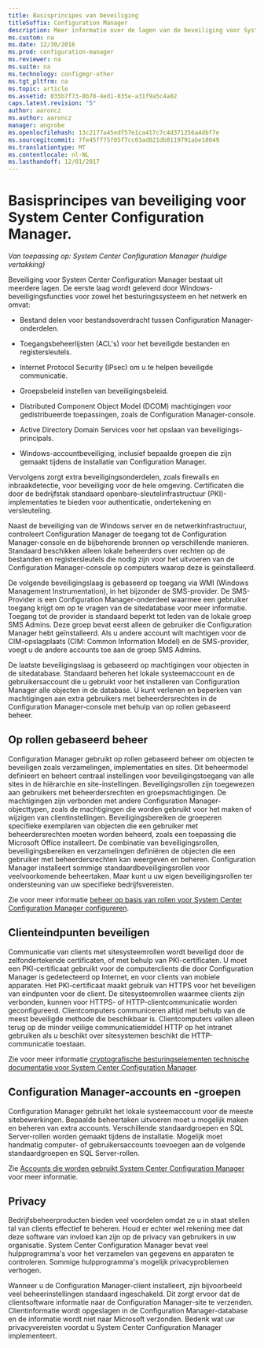 ```yaml
---
title: Basisprincipes van beveiliging
titleSuffix: Configuration Manager
description: Meer informatie over de lagen van de beveiliging voor System Center Configuration Manager.
ms.custom: na
ms.date: 12/30/2016
ms.prod: configuration-manager
ms.reviewer: na
ms.suite: na
ms.technology: configmgr-other
ms.tgt_pltfrm: na
ms.topic: article
ms.assetid: 035b7f73-8b78-4ed1-835e-a31f9a5c4a02
caps.latest.revision: "5"
author: aaroncz
ms.author: aaroncz
manager: angrobe
ms.openlocfilehash: 13c2177a45edf57e1ca417c7c4d371256a4dbf7e
ms.sourcegitcommit: 7fe45ff75f05f7cc03ad021db8119791abe18049
ms.translationtype: MT
ms.contentlocale: nl-NL
ms.lasthandoff: 12/01/2017
---
```

# <a name="fundamentals-of-security-for-system-center-configuration-manager"></a>Basisprincipes van beveiliging voor System Center Configuration Manager.

*Van toepassing op: System Center Configuration Manager (huidige vertakking)*

Beveiliging voor System Center Configuration Manager bestaat uit meerdere lagen. De eerste laag wordt geleverd door Windows-beveiligingsfuncties voor zowel het besturingssysteem en het netwerk en omvat:  

-   Bestand delen voor bestandsoverdracht tussen Configuration Manager-onderdelen.  

-   Toegangsbeheerlijsten (ACL's) voor het beveiligde bestanden en registersleutels.  

-   Internet Protocol Security (IPsec) om u te helpen beveiligde communicatie.  

-   Groepsbeleid instellen van beveiligingsbeleid.  

-   Distributed Component Object Model (DCOM) machtigingen voor gedistribueerde toepassingen, zoals de Configuration Manager-console.  

-   Active Directory Domain Services voor het opslaan van beveiligings-principals.  

-   Windows-accountbeveiliging, inclusief bepaalde groepen die zijn gemaakt tijdens de installatie van Configuration Manager.  

Vervolgens zorgt extra beveiligingsonderdelen, zoals firewalls en inbraakdetectie, voor beveiliging voor de hele omgeving. Certificaten die door de bedrijfstak standaard openbare-sleutelinfrastructuur (PKI)-implementaties te bieden voor authenticatie, ondertekening en versleuteling.  

Naast de beveiliging van de Windows server en de netwerkinfrastructuur, controleert Configuration Manager de toegang tot de Configuration Manager-console en de bijbehorende bronnen op verschillende manieren. Standaard beschikken alleen lokale beheerders over rechten op de bestanden en registersleutels die nodig zijn voor het uitvoeren van de Configuration Manager-console op computers waarop deze is geïnstalleerd.  

De volgende beveiligingslaag is gebaseerd op toegang via WMI (Windows Management Instrumentation), in het bijzonder de SMS-provider. De SMS-Provider is een Configuration Manager-onderdeel waarmee een gebruiker toegang krijgt om op te vragen van de sitedatabase voor meer informatie. Toegang tot de provider is standaard beperkt tot leden van de lokale groep SMS Admins. Deze groep bevat eerst alleen de gebruiker die Configuration Manager hebt geïnstalleerd. Als u andere account wilt machtigen voor de CIM-opslagplaats (CIM: Common Information Model) en de SMS-provider, voegt u de andere accounts toe aan de groep SMS Admins.  

De laatste beveiligingslaag is gebaseerd op machtigingen voor objecten in de sitedatabase. Standaard beheren het lokale systeemaccount en de gebruikersaccount die u gebruikt voor het installeren van Configuration Manager alle objecten in de database. U kunt verlenen en beperken van machtigingen aan extra gebruikers met beheerdersrechten in de Configuration Manager-console met behulp van op rollen gebaseerd beheer.  



## <a name="role-based-administration"></a>Op rollen gebaseerd beheer  
 Configuration Manager gebruikt op rollen gebaseerd beheer om objecten te beveiligen zoals verzamelingen, implementaties en sites. Dit beheermodel definieert en beheert centraal instellingen voor beveiligingstoegang van alle sites in de hiërarchie en site-instellingen. Beveiligingsrollen zijn toegewezen aan gebruikers met beheerdersrechten en groepsmachtigingen. De machtigingen zijn verbonden met andere Configuration Manager-objecttypen, zoals de machtigingen die worden gebruikt voor het maken of wijzigen van clientinstellingen. Beveiligingsbereiken de groeperen specifieke exemplaren van objecten die een gebruiker met beheerdersrechten moeten worden beheerd, zoals een toepassing die Microsoft Office installeert. De combinatie van beveiligingsrollen, beveiligingsbereiken en verzamelingen definiëren de objecten die een gebruiker met beheerdersrechten kan weergeven en beheren. Configuration Manager installeert sommige standaardbeveiligingsrollen voor veelvoorkomende beheertaken. Maar kunt u uw eigen beveiligingsrollen ter ondersteuning van uw specifieke bedrijfsvereisten.  

 Zie voor meer informatie [beheer op basis van rollen voor System Center Configuration Manager configureren](../../core/servers/deploy/configure/configure-role-based-administration.md).  

## <a name="securing-client-endpoints"></a>Clienteindpunten beveiligen  
 Communicatie van clients met sitesysteemrollen wordt beveiligd door de zelfondertekende certificaten, of met behulp van PKI-certificaten. U moet een PKI-certificaat gebruikt voor de computerclients die door Configuration Manager is gedetecteerd op Internet, en voor clients van mobiele apparaten. Het PKI-certificaat maakt gebruik van HTTPS voor het beveiligen van eindpunten voor de client. De sitesysteemrollen waarmee clients zijn verbonden, kunnen voor HTTPS- of HTTP-clientcommunicatie worden geconfigureerd. Clientcomputers communiceren altijd met behulp van de meest beveiligde methode die beschikbaar is. Clientcomputers vallen alleen terug op de minder veilige communicatiemiddel HTTP op het intranet gebruiken als u beschikt over sitesystemen beschikt die HTTP-communicatie toestaan.  

 Zie voor meer informatie [cryptografische besturingselementen technische documentatie voor System Center Configuration Manager](../../protect/deploy-use/cryptographic-controls-technical-reference.md).  

## <a name="configuration-manager-accounts-and-groups"></a>Configuration Manager-accounts en -groepen  
 Configuration Manager gebruikt het lokale systeemaccount voor de meeste sitebewerkingen. Bepaalde beheertaken uitvoeren moet u mogelijk maken en beheren van extra accounts. Verschillende standaardgroepen en SQL Server-rollen worden gemaakt tijdens de installatie. Mogelijk moet handmatig computer- of gebruikersaccounts toevoegen aan de volgende standaardgroepen en SQL Server-rollen.  

 Zie [Accounts die worden gebruikt System Center Configuration Manager](../../core/plan-design/hierarchy/accounts.md) voor meer informatie.  

## <a name="privacy"></a>Privacy  
 Bedrijfsbeheerproducten bieden veel voordelen omdat ze u in staat stellen tal van clients effectief te beheren. Houd er echter wel rekening mee dat deze software van invloed kan zijn op de privacy van gebruikers in uw organisatie. System Center Configuration Manager bevat veel hulpprogramma's voor het verzamelen van gegevens en apparaten te controleren. Sommige hulpprogramma's mogelijk privacyproblemen verhogen.  

 Wanneer u de Configuration Manager-client installeert, zijn bijvoorbeeld veel beheerinstellingen standaard ingeschakeld. Dit zorgt ervoor dat de clientsoftware informatie naar de Configuration Manager-site te verzenden. Clientinformatie wordt opgeslagen in de Configuration Manager-database en de informatie wordt niet naar Microsoft verzonden. Bedenk wat uw privacyvereisten voordat u System Center Configuration Manager implementeert.  
